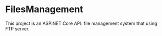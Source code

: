 # FilesManagement
This project is an ASP.NET Core API: file management system that using FTP server. 
